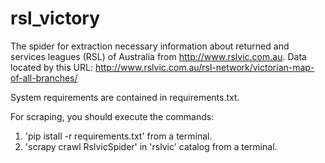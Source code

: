 # rsl_victory
The spider for extraction necessary information about returned and services leagues (RSL) of Australia from http://www.rslvic.com.au.
Data located by this URL: http://www.rslvic.com.au/rsl-network/victorian-map-of-all-branches/

System requirements are contained in requirements.txt.

For scraping, you should execute the commands:

1) 'pip istall -r requirements.txt' from a terminal.
2) 'scrapy crawl RslvicSpider' in 'rslvic' catalog from a terminal.
